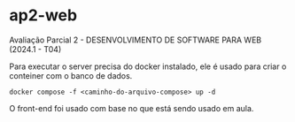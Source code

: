 # ap2-web
Avaliação Parcial 2 - DESENVOLVIMENTO DE SOFTWARE PARA WEB (2024.1 - T04)

Para executar o server precisa do docker instalado, ele é usado para criar o
conteiner com o banco de dados.

```console
docker compose -f <caminho-do-arquivo-compose> up -d
```

O front-end foi usado com base no que está sendo usado em aula.